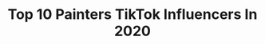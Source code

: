 ---
title: Top 10 Painters TikTok Influencers In 2020
description: >-
  Find top painters TikTok influencers in 2020. Most popular hashtags: #green #earthday #quarantine #ownthecurve.
platform: TikTok
profiles:
  - username: "ajalper"
    fullname: >-
      A.J. Alper
    location: "United States"
    followers: 10682
    engagement: 2081
    commentsToLikes: 0.050668
    id: ck7zoz8hjmma80j78y8qws3x7
    verified: false
    hashtags: "#yumyum, #requiem, #imthebadguy, #myartwork"
  - username: "chimeravisions"
    fullname: >-
      Chimera Visions
    location: "United States"
    followers: 11487
    engagement: 2255
    commentsToLikes: 0.045636
    id: ck9emje1xfdyc0j789tib10a0
    verified: false
    hashtags: "#artsy, #afro, #goth, #abstract"
  - username: "laceymarielambert"
    fullname: >-
      🖤 Lacey Marie Lambert 🖤
    location: "United States"
    followers: 38077
    engagement: 2025
    commentsToLikes: 0.032417
    id: ck8tkvnpd9inb0j78d0zzx6o4
    verified: false
    hashtags: "#likeishould, #waymaker, #quarantined, #trustgod"
  - username: "basicpainter01"
    fullname: >-
      ☄️💫R.a.n.d.o.m.💫☄️
    location: "United States"
    followers: 14070
    engagement: 3581
    commentsToLikes: 0.021827
    id: ck9euknlee7tn0j78x0tmra2u
    verified: false
    hashtags: "#beach, #sad, #mountains, #nightskys"
  - username: "gamegrl64"
    fullname: >-
      🖌💕 Game.grl 💕🖌
    location: "Australia"
    followers: 40438
    engagement: 2138
    commentsToLikes: 0.016174
    id: ck83ypj31ukkb0j781mq5robx
    verified: false
    hashtags: "#lofi, #japan, #canberra, #gamingroom"
  - username: "eugenetheartist"
    fullname: >-
      Ashley Chen
    location: "United States"
    followers: 44665
    engagement: 1638
    commentsToLikes: 0.025946
    id: ckamm3ujmytou0i78dpvlvomk
    verified: false
    hashtags: "#goingpro, #frozen, #inthehouseparty, #snackbreak"
  - username: "wildernessuncle"
    fullname: >-
      Alfonso
    location: "United States"
    followers: 4604
    engagement: 1368
    commentsToLikes: 0.041975
    id: ck8qjkf9kdvu80j78yob0dc5z
    verified: false
    hashtags: "#collection, #drseuss, #cozy, #relax"
  - username: "librarianly"
    fullname: >-
      sarah
    location: "United States"
    followers: 19628
    engagement: 836
    commentsToLikes: 0.069914
    id: ck9r4i3tbv3v80j7814ctmrji
    verified: false
    hashtags: "#hoopsathome, #googlepixel, #makemomsmile, #everydayheroes"
  - username: "theobanoth"
    fullname: >-
      Theobanoth
    location: "United States"
    followers: 34934
    engagement: 1989
    commentsToLikes: 0.009099
    id: ck8kdantl4xxf0j78cueagnm2
    verified: false
    hashtags: "#lipstick, #green, #grungeaesthetic, #superbowlliv"
  - username: "francescabrunierc"
    fullname: >-
      Francesca Bruni Erco
    location: "Italy"
    followers: 37643
    engagement: 2091
    commentsToLikes: 0.009709
    id: ck9ey5u17ueo80j781aqix4nu
    verified: false
    hashtags: "#teatro, #lucywestenra, #bodyshaming, #minamurray"
---